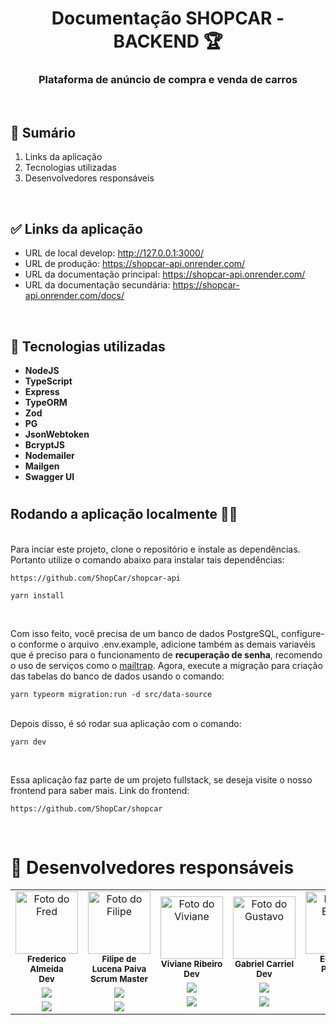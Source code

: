 <h1 align="center">Documentação SHOPCAR - BACKEND 🏆</h1>

<h3 align="center">Plataforma de anúncio de compra e venda de carros</h3>

<br/>

## 📝 Sumário

1. Links da aplicação
2. Tecnologias utilizadas
3. Desenvolvedores responsáveis

<br>

## ✅ Links da aplicação

- URL de local develop: http://127.0.0.1:3000/
- URL de produção: https://shopcar-api.onrender.com/
- URL da documentação principal: https://shopcar-api.onrender.com/
- URL da documentação secundária: https://shopcar-api.onrender.com/docs/

<br>

## 🦾 **Tecnologias utilizadas**

- **NodeJS**
- **TypeScript**
- **Express**
- **TypeORM**
- **Zod**
- **PG**
- **JsonWebtoken**
- **BcryptJS**
- **Nodemailer**
- **Mailgen**
- **Swagger UI**

#

## Rodando a aplicação localmente 🧑‍💻

<br/>
Para inciar este projeto, clone o repositório e instale as dependências. Portanto utilize o comando abaixo para instalar tais dependências:

```
https://github.com/ShopCar/shopcar-api

```

```
yarn install
```

<br/>

Com isso feito, você precisa de um banco de dados PostgreSQL, configure-o conforme o arquivo .env.example, adicione também as demais variavéis que é preciso para o funcionamento de **recuperação de senha**, recomendo o uso de serviços como o [mailtrap](https://mailtrap.io/). Agora, execute a migração para criação das tabelas do banco de dados usando o comando:

```
yarn typeorm migration:run -d src/data-source
```

<br/>
Depois disso, é só rodar sua aplicação com o comando:

```
yarn dev
```

<br/>

Essa aplicação faz parte de um projeto fullstack, se deseja visite o nosso frontend para saber mais. Link do frontend:

```
https://github.com/ShopCar/shopcar

```

<br/>
<h1 align="">👥 Desenvolvedores responsáveis</h1>

<table align="center">
  <tr>
        <td align="center">
        <img src="https://media.licdn.com/dms/image/D4D03AQH0wdFjhH5bhA/profile-displayphoto-shrink_200_200/0/1682513447021?e=1689206400&v=beta&t=xnkgm1t_LtJcWucQhL0uYnI5DP1Imw3LQ2VRnAzwoP8" width="100px;" alt="Foto do Fred"/><br>          
        <sub>
          <b>Frederico Almeida</b>  <br/>
          <b>Dev</b> <br/>
           <div align="center" style="margin: 6px 0;">
            <a href="https://github.com/almeidafrederico" target="_blank"><img src="https://img.shields.io/badge/GitHub-100000?style=for-the-badge&logo=github&logoColor=white" target="_blank" />
           </div>
            <div align="center">
                <a href="https://www.linkedin.com/in/almeidaafrederico/" target="_blank"><img src="https://img.shields.io/badge/-LinkedIn-%230077B5?style=for-the-badge&logo=linkedin&logoColor=white" target="_blank"/>
            </div>
        </sub>
    </td> 
    <td align="center">
        <img src="https://avatars.githubusercontent.com/u/57442717?v=4" width="100px;" alt="Foto do Filipe"/><br>        
        <sub>
          <b>Filipe de Lucena Paiva</b> <br/>
          <b>Scrum Master</b> <br/>
          <div align="center" style="margin: 6px 0;">
            <a href="https://github.com/filipelucena1" target="_blank"><img src="https://img.shields.io/badge/GitHub-100000?style=for-the-badge&logo=github&logoColor=white" target="_blank"/>
          </div>
           <div align="center">
            <a href="https://www.linkedin.com/in/filipe-de-lucena-paiva/" target="_blank"><img src="https://img.shields.io/badge/-LinkedIn-%230077B5?style=for-the-badge&logo=linkedin&logoColor=white" target="_blank"/>
           </div>
        </sub>
    </td>
    <td align="center">
        <img src="https://media.licdn.com/dms/image/D4D03AQHzBMm4ZHh0aA/profile-displayphoto-shrink_200_200/0/1679284092213?e=1689206400&v=beta&t=x_z7mEQrKf9jQTkIvUWHiIOeO6MZobGQmNm4LSuXTr4" width="100px;" alt="Foto do Viviane"/><br>        
        <sub>
          <b>Viviane Ribeiro</b> <br/>
          <b>Dev</b> <br/>
           <div align="center" style="margin: 6px 0;">
            <a href="https://github.com/vivyribeiro" target="_blank"><img src="https://img.shields.io/badge/GitHub-100000?style=for-the-badge&logo=github&logoColor=white" target="_blank"/>
           </div>
            <div align="center">
              <a href="https://www.linkedin.com/in/vivyribeiro/" target="_blank"><img src="https://img.shields.io/badge/-LinkedIn-%230077B5?style=for-the-badge&logo=linkedin&logoColor=white" target="_blank"/>
             </div>
        </sub>
    </td>
     <td align="center">
        <img src="https://avatars.githubusercontent.com/u/103138023?v=4" width="100px;" alt="Foto do Gustavo"/><br>        
        <sub>
            <b>Gabriel Carriel</b> <br/>
            <b>Dev</b> <br/>
             <div align="center" style="margin: 6px 0;">
            <a href="https://github.com/gaacarriel" target="_blank"><img src="https://img.shields.io/badge/GitHub-100000?style=for-the-badge&logo=github&logoColor=white" target="_blank"/>
            </div>
            <div align="center">
                <a href="https://www.linkedin.com/in/gus-ferreira/" target="_blank"><img src="https://img.shields.io/badge/-LinkedIn-%230077B5?style=for-the-badge&logo=linkedin&logoColor=white" target="_blank"/>
            </div>
        </sub>
    </td>
    <td align="center">
        <img src="https://avatars.githubusercontent.com/u/106534141?v=4" width="100px;" alt="Foto do Enrico"/><br>          
        <sub>
        <b>Eduardo Perondi</b>  <br/>
            <b>Dev</b> <br/>
            <div align="center" style="margin: 6px 0;">
            <a href="https://github.com/EduardoPerondidev" target="_blank"><img src="https://img.shields.io/badge/GitHub-100000?style=for-the-badge&logo=github&logoColor=white" target="_blank"/>
            </div>
            <div align="center">
                <a href="https://www.linkedin.com/in/eduardo-perondi-de-almeida/" target="_blank"><img src="https://img.shields.io/badge/-LinkedIn-%230077B5?style=for-the-badge&logo=linkedin&logoColor=white" target="_blank"/>
            </div>
        </sub>
    </td>
  </tr>
</table>
